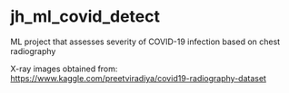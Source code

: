 # jh_ml_covid_detect
ML project that assesses severity of COVID-19 infection based on chest radiography

X-ray images obtained from: https://www.kaggle.com/preetviradiya/covid19-radiography-dataset 